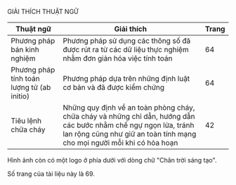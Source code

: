 GIẢI THÍCH THUẬT NGỮ

Thuật ngữ | Giải thích | Trang
--- | --- | ---
Phương pháp bán kinh nghiệm | Phương pháp sử dụng các thông số đã được rút ra từ các dữ liệu thực nghiệm nhằm đơn giản hóa việc tính toán | 64
Phương pháp tính toán lượng tử (ab initio) | Phương pháp dựa trên những định luật cơ bản và đã được kiểm chứng | 64
Tiêu lệnh chữa cháy | Những quy định về an toàn phòng cháy, chữa cháy và những chỉ dẫn, hướng dẫn các bước nhằm chế ngự ngọn lửa, tránh lan rộng cũng như giữ an toàn tính mạng cho mọi người mỗi khi có hỏa hoạn | 42

Hình ảnh còn có một logo ở phía dưới với dòng chữ "Chân trời sáng tạo".

Số trang của tài liệu này là 69.